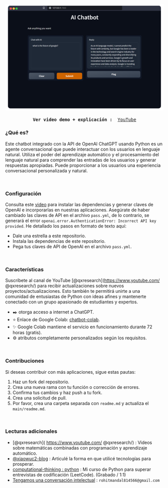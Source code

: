 <h4 align="center">
<img src="https://github.com/xiaowuc2/ChatGPT-Python-Applications/blob/main/resource/ss4.png   " width="850">
</h4>

  
<p><pre align="center">
<strong>Ver video demo + explicación : </strong> <a href="https://www.youtube.com/channel/UCX7oe66V8zyFpAJyMfPL9VA   ">​YouTube​</a></pre></p>

### ¿Qué es?

Este chatbot integrado con la API de OpenAI ChatGPT usando Python es un agente conversacional que puede interactuar con los usuarios en lenguaje natural. Utiliza el poder del aprendizaje automático y el procesamiento del lenguaje natural para comprender las entradas de los usuarios y generar respuestas apropiadas. Puede proporcionar a los usuarios una experiencia conversacional personalizada y natural.

<br>

### Configuración

Consulta este [video]() para instalar las dependencias y generar claves de OpenAI e incorporarlas en nuestras aplicaciones. Asegúrate de haber cambiado las claves de API en el archivo `pass.yml`, de lo contrario, se generará el error `openai.error.AuthenticationError: Incorrect API key provided`. He detallado los pasos en formato de texto aquí:

- Dale una estrella a este repositorio.
- Instala las dependencias de este repositorio.
- Pega tus claves de API de OpenAI en el archivo `pass.yml`.

<br>

### Características

Suscríbete al canal de YouTube [@qxresearch](https://www.youtube.com/   @qxresearch/) para recibir actualizaciones sobre nuevos proyectos/actualizaciones. Esto también te permitirá unirte a una comunidad de entusiastas de Python con ideas afines y mantenerte conectado con un grupo apasionado de estudiantes y expertos.

- ✒️ otorga acceso a internet a ChatGPT.
- ⭐ Enlace de Google Colab: [chatbot-colab](https://colab.research.google.com/drive/1-irHRZEUCbfon_gO8MIfnvZpwZ9CnJqR?usp=sharing).
- ✨ Google Colab mantiene el servicio en funcionamiento durante 72 horas (gratis).
- ⚙️ atributos completamente personalizados según los requisitos.

<br>

### Contribuciones

Si deseas contribuir con más aplicaciones, sigue estas pautas:

1. Haz un fork del repositorio.
2. Crea una nueva rama con tu función o corrección de errores.
3. Confirma tus cambios y haz push a tu fork.
4. Crea una solicitud de pull.
5. Por favor, crea una carpeta separada con `readme.md` y actualiza el `main/readme.md`.

<br>

### Lecturas adicionales

- [@qxresearch](   https://www.youtube.com/   @qxresearch/) : Videos sobre matemáticas combinadas con programación y aprendizaje automático.
- [@xiaowuc2-blog](https://xiaowuc2.vercel.app/posts   ) : Articulé la forma en que utilicé tecnologías para prosperar.
- [computational-thinking : python]() : Mi curso de Python para superar entrevistas de codificación (LeetCode). (Grabado / 1:1)
- [Tengamos una conversación intelectual](https://www.linkedin.com/in/xiaowuc2/   ) : `rohitmandal814566@gmail.com`
